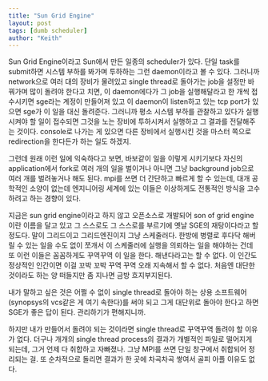 ```yaml
---
title: "Sun Grid Engine"
layout: post
tags: [dumb scheduler]
author: "Keith"
---
```


Sun Grid Engine이라고 Sun에서 만든 일종의 scheduler가 있다. 단일 task를 submit하면 시스템 부하를 봐가며 투하하는 그런 daemon이라고 볼 수 있다. 그러니까 network으로 여러 대의 장비가 물려있고 single thread로 돌아가는 job을 설정만 바꿔가며 많이 돌려야 한다고 치면, 이 daemon에다가 그 job을 실행해달라고 한 개씩 접수시키면 sge라는 계정이 만들어져 있고 이 daemon이 listen하고 있는 tcp port가 있으면 sge가 이 일을 대신 돌려준다. 그러니까 평소 시스템 부하를 관찰하고 있다가 실행시켜야 할 일이 접수되면 그것을 노는 장비에 투하시켜서 실행하고 그 결과를 전달해주는 것이다. console로 나가는 게 있으면 다른 장비에서 실행시킨 것을 마스터 쪽으로 redirection을 한다든가 하는 일도 하겠지.

그런데 원래 이런 일에 익숙하다고 보면, 바보같이 일을 이렇게 시키기보다 자신의 application에서 fork로 여러 개의 일을 벌이거나 아니면 그냥 background job으로 여러 개를 벌려놓거나 해도 된다. mpi를 쓰면 더 간단하고 빠르게 할 수 있는데, 대개 공학적인 소양이 없는데 엔지니어링 세계에 있는 이들은 이상하게도 전통적인 방식을 고수하려고 하는 경향이 있다.

지금은 sun grid engine이라고 하지 않고 오픈소스로 개발되어 son of grid engine이란 이름을 달고 있고 그 스스로도 그 스스로를 부르기에 옛날 SGE의 재탕이다라고 할 정도다. 말이 그리드이고 그리드엔진이지 그냥 스케줄러다. 한방에 병렬로 후다닥 해버릴 수 있는 일을 수도 없이 쪼개서 이 스케줄러에 실행을 의뢰하는 일을 해야하는 건데 또 이런 이들은 꼼꼼하게도 꾸역꾸역 이 일을 한다. 해낸다라고는 할 수 없다. 이 인간도 정상적인 인간이면 이걸 꼬박 꼬박 꾸역 꾸역 오래 지속해서 할 수 없다. 처음엔 대단한 것이라도 하는 양 떠들지만 좀 지나면 금방 흐지부지된다.

내가 말하고 싶은 것은 어쩔 수 없이 single thread로 돌아야 하는 상용 소프트웨어 (synopsys의 vcs같은 게 여기 속한다)를 써야 되고 그게 대단위로 돌아야 한다고 하면 SGE가 좋은 답이 된다. 관리하기가 편해지니까.

하지만 내가 만들어서 돌려야 되는 것이라면 single thread로 꾸역꾸역 돌려야 할 이유가 없다. 더구나 개개의 single thread process의 결과가 개별적인 파일로 떨어지게 되는데, 그거 언제 다 취합하고 자빠졌나. 그냥 MPI를 쓰면 단일 창구에서 취합되어 정리되는 걸. 또 순차적으로 돌리면 결과가 한 곳에 차곡차곡 쌓여서 골피 아플 이유도 없다.
